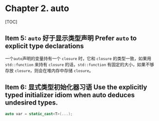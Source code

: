# Chapter 2. auto

[TOC]

## Item 5: `auto` 好于显示类型声明 Prefer `auto` to explicit type declarations 

一个`auto`声明的变量持有一个 `closure` 时，它和 `closure` 的类型一致，如果用 `std::function` 来持有 `closure` 的话，`std::function` 有固定的大小，如果不够存放 `closure`，则会在堆内存中存储 `closure`。

## Item 6: 显式类型初始化器习语 Use the explicitly typed initializer idiom when auto deduces undesired types. 

```c++
auto var = static_cast<T>(...);
```

